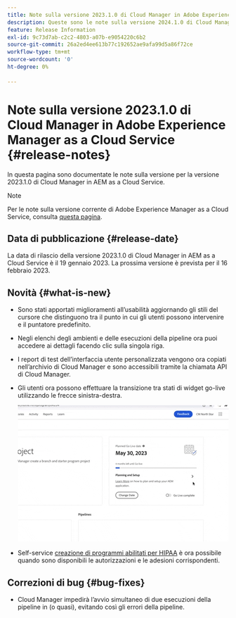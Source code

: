 ```yaml
---
title: Note sulla versione 2023.1.0 di Cloud Manager in Adobe Experience Manager as a Cloud Service
description: Queste sono le note sulla versione 2024.1.0 di Cloud Manager in AEM as a Cloud Service.
feature: Release Information
exl-id: 9c73d7ab-c2c2-4803-a07b-e9054220c6b2
source-git-commit: 26a2ed4ee613b77c192652ae9afa99d5a86f72ce
workflow-type: tm+mt
source-wordcount: '0'
ht-degree: 0%

---
```



# Note sulla versione 2023.1.0 di Cloud Manager in Adobe Experience Manager as a Cloud Service {#release-notes}

In questa pagina sono documentate le note sulla versione per la versione 2023.1.0 di Cloud Manager in AEM as a Cloud Service.

>[!NOTE]
>
>Per le note sulla versione corrente di Adobe Experience Manager as a Cloud Service, consulta [questa pagina](/help/release-notes/release-notes-cloud/release-notes-current.md).

## Data di pubblicazione {#release-date}

La data di rilascio della versione 2023.1.0 di Cloud Manager in AEM as a Cloud Service è il 19 gennaio 2023. La prossima versione è prevista per il 16 febbraio 2023.

## Novità {#what-is-new}

* Sono stati apportati miglioramenti all’usabilità aggiornando gli stili del cursore che distinguono tra il punto in cui gli utenti possono intervenire e il puntatore predefinito.

* Negli elenchi degli ambienti e delle esecuzioni della pipeline ora puoi accedere ai dettagli facendo clic sulla singola riga.

* I report di test dell’interfaccia utente personalizzata vengono ora copiati nell’archivio di Cloud Manager e sono accessibili tramite la chiamata API di Cloud Manager.

* Gli utenti ora possono effettuare la transizione tra stati di widget go-live utilizzando le frecce sinistra-destra.

   ![Transizioni di widget Go-live](assets/go-live-transitions.gif)

* Self-service [creazione di programmi abilitati per HIPAA](/help/implementing/cloud-manager/getting-access-to-aem-in-cloud/creating-production-programs.md) è ora possibile quando sono disponibili le autorizzazioni e le adesioni corrispondenti.

## Correzioni di bug {#bug-fixes}

* Cloud Manager impedirà l’avvio simultaneo di due esecuzioni della pipeline in (o quasi), evitando così gli errori della pipeline.
